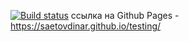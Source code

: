  [![Build status](https://ci.appveyor.com/api/projects/status/lp82h87w4d33mnim?svg=true)](https://ci.appveyor.com/project/saetovdinar/testing)
ссылка на Github Pages - https://saetovdinar.github.io/testing/